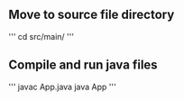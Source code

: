 ## Move to source file directory

'''
cd src/main/
'''

## Compile and run java files

'''
javac App.java
java App
'''
